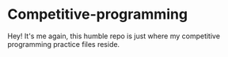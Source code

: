 # Competitive-programming
Hey!
It's me again, this humble repo is just where my competitive programming practice files reside.

